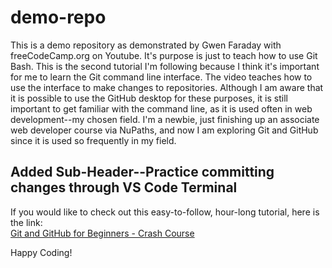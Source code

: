 # demo-repo
This is a demo repository as demonstrated by Gwen Faraday with freeCodeCamp.org on Youtube. It's purpose is just to teach how to use Git Bash. This is the second tutorial I'm following because I think it's important for me to learn the Git command line interface. The video teaches how to use the interface to make changes to repositories. Although I am aware that it is possible to use the GitHub desktop for these purposes, it is still important to get familiar with the command line, as it is used often in web development--my chosen field. I'm a newbie, just finishing up an associate web developer course via NuPaths, and now I am exploring Git and GitHub since it is used so frequently in my field.  
  
  ## Added Sub-Header--Practice committing changes through VS Code Terminal

If you would like to check out this easy-to-follow, hour-long tutorial, here is the link:  
[Git and GitHub for Beginners - Crash Course](https://www.youtube.com/watch?v=RGOj5yH7evk)

Happy Coding!
